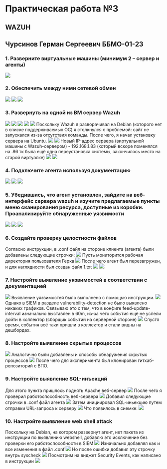 # Практическая работа №3
## WAZUH
## Чурсинов Герман Сергеевич ББМО-01-23

### 1. Разверните виртуальные машины (минимум 2 – сервер и агенты)
![](https://i.imgur.com/GQ2Yg7e.png)

### 2. Обеспечить между ними сетевой обмен
![](https://i.imgur.com/VQ3XUCb.png)
![](https://i.imgur.com/mnsAcCD.png)
![](https://i.imgur.com/3EO4HGI.png)

### 3. Развернуть на одной из ВМ сервер Wazuh
![](https://i.imgur.com/5k72XwN.png)
![](https://i.imgur.com/7MYnUcl.png)
![](https://i.imgur.com/NviPUE1.png)
![](https://i.imgur.com/lUl9f6r.png)
![](https://i.imgur.com/NJb9S0Y.png)
Поскольку Wazuh я разворачивал на Debian (которого нет в списке поддерживаемых ОС) я столкнулся с проблемой: сайт не запускался из-за отсутствия команды. После чего, я начал установку сервера на Ubuntu.
![](https://i.imgur.com/0bbSrzO.png)
![](https://i.imgur.com/VkR9xDr.png)
Новый IP-адрес сервера (виртуальной машины с Wazuh-сервером) - 192.168.1.83 (который вскоре поменялся на .86 тк была ещё одна переустановка системы, закончилось место на старой виртуалке)
![](https://i.imgur.com/wCvbxX5.png)
![](https://i.imgur.com/LsrriII.png)

### 4. Подключите агента используя документацию
![](https://i.imgur.com/izMfHzh.png)
![](https://i.imgur.com/kfC4X5z.png)
![](https://i.imgur.com/fxrk2rW.png)

### 5. Убедившись, что агент установлен, зайдите на веб-интерфейс сервера wazuh и изучите предлагаемые пункты меню сканирования ресурса, доступные из коробки. Проанализируйте обнаруженные уязвимости
![](https://i.imgur.com/ZcI8lqk.png)
![](https://i.imgur.com/xxYgwdu.png)
![](https://i.imgur.com/h664s4K.png)

### 6. Создайте проверку целостности файлов
Согласно инструкции, в .conf файл на стороне клиента (агента) были добавлены следующие строчки:
![](https://i.imgur.com/RqxlxpV.png)
Пусть мониторится рабочая директория пользователя Герка
![](https://i.imgur.com/bRtaxoQ.png)
После чего агент был перезагружен, и для наглядности был создан файл 1.txt
![](https://i.imgur.com/UP6d65h.png)
![](https://i.imgur.com/nX5XOLA.png)

### 7. Настройте выявление уязвимостей в соответствии с документацией
![](https://i.imgur.com/ehalF9j.png)
Выявление уязвимостей было выполнено с помощью инструкции.
![](https://i.imgur.com/AKrZRm7.png)
Однако в SIEM в разделе vulnerability-detection не было выявлено никаких графиков. Связываю это с тем, что в конфиге feed-update-interval изначально выставлен в 60m, из-за чего события ещё не успели дойти в коллектор (сборщик событий на серверной стороне)
![](https://i.imgur.com/nzdZ4uT.png)
Спустя время, события всё таки пришли в коллектор и стали видны на дешбордах.

### 8. Настройте выявление скрытых процессов
![](https://i.imgur.com/VqpDzVY.png)
Аналогично были добавлены и способы обнаружения скрытых процессов
![](https://i.imgur.com/laGkLGK.png)
После чего для эксперимента был клонирован гитхаб-репозиторий с ВПО.

### 9. Настройте выявление SQL-инъекций
Для этого пункта пришлось поднять Apache веб-сервер
![](https://i.imgur.com/5NTjDyz.png)
После чего я проверил работоспособность веб-сервера
![](https://i.imgur.com/Imc4wP4.png)
Добавил следующие строчки в .conf файл агента
![](https://i.imgur.com/bThesKI.png)
Затем инициировал SQL-иньекцию путем отправки URL-запроса к серверу
![](https://i.imgur.com/r9S63y4.png)
Что появилось в сиемке:
![](https://i.imgur.com/B6tV5Pn.png)

### 10. Настройте выявление web shell attack
Поскольку на Debian, на котором развернут агент, нет пакета из инструкции по выявлению webshell, добавлю это исключение без проверки его работоспособности в SIEM
![](https://i.imgur.com/FGr2rCJ.png)
Изначально добавлял как и все изменения в файл .conf
![](https://i.imgur.com/5urVAWQ.png)
Но после ошибки добавил эту строчку внутрь syscheck ![](https://i.imgur.com/tpWeIiy.png)
Посмотрим на виджет Security Events, как написано в инструкции
![](https://i.imgur.com/yJyYSR8.png)